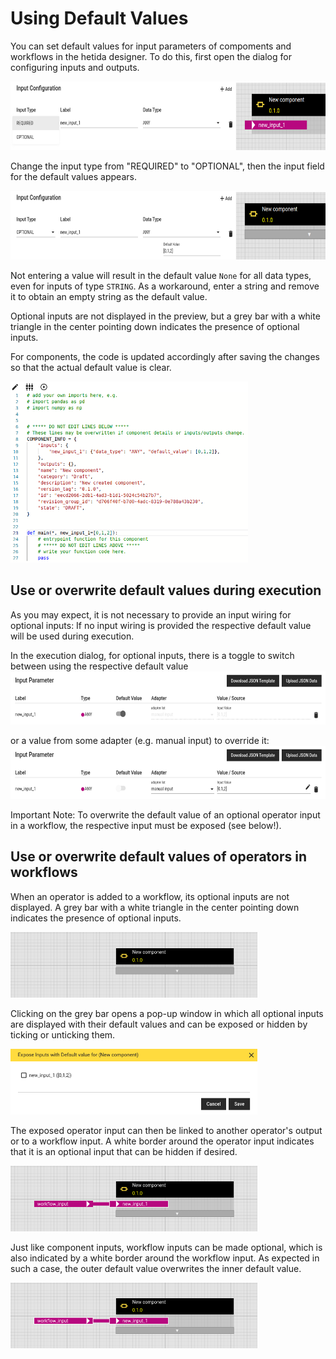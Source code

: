 # Using Default Values

You can set default values for input parameters of compoments and workflows in the hetida designer. To do this, first open the dialog for configuring inputs and outputs.

<img src="./assets/optional_input.png" height="110" width=645 data-align="center">

Change the input type from "REQUIRED" to "OPTIONAL", then the input field for the default values appears.

<img src="./assets/default_value.png" height="110" width=645 data-align="center">

Not entering a value will result in the default value `None` for all data types, even for inputs of type `STRING`.
As a workaround, enter a string and remove it to obtain an empty string as the default value.

Optional inputs are not displayed in the preview, but a grey bar with a white triangle in the center pointing down indicates the presence of optional inputs.

For components, the code is updated accordingly after saving the changes so that the actual default value is clear.

<img src="./assets/code_with_default_value.png" height="290" width=380 data-align="center">

## Use or overwrite default values during execution

As you may expect, it is not necessary to provide an input wiring for optional inputs: If no input wiring is provided the respective default value will be used during execution.

In the execution dialog, for optional inputs, there is a toggle to switch between using the respective default value
<img src="./assets/wire_to_default_value.png" height="85" width=625 data-align="center">

or a value from some adapter (e.g. manual input) to override it:
<img src="./assets/wire_to_untoggled_default_value.png" height="85" width=625 data-align="center">

Important Note: To overwrite the default value of an optional operator input in a workflow, the respective input must be exposed (see below!).


## Use or overwrite default values of operators in workflows

When an operator is added to a workflow, its optional inputs are not displayed.
A grey bar with a white triangle in the center pointing down indicates the presence of optional inputs.

<img src="./assets/no_exposed_input.png" height="105" width=395 data-align="center">

Clicking on the grey bar opens a pop-up window in which all optional inputs are displayed with their default values and can be exposed or hidden by ticking or unticking them.

<img src="./assets/expose_dialog.png" height="105" width=395 data-align="center">

The exposed operator input can then be linked to another operator's output or to a workflow input.
A white border around the operator input indicates that it is an optional input that can be hidden if desired.

<img src="./assets/exposed_input_with_wf_input.png" height="105" width=395 data-align="center">

Just like component inputs, workflow inputs can be made optional, which is also indicated by a white border around the workflow input.
As expected in such a case, the outer default value overwrites the inner default value.

<img src="./assets/exposed_input_with_optional_wf_input.png" height="105" width=395 data-align="center">
